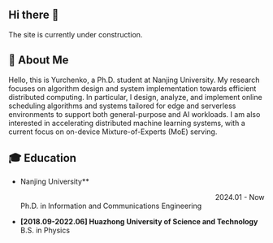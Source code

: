 ## Hi there 👋

The site is currently under construction.

## 🦖 About Me

Hello, this is Yurchenko, a Ph.D. student at Nanjing University.
My research focuses on algorithm design and system implementation towards efficient distributed computing. In particular, I design, analyze, and implement online scheduling algorithms and systems tailored for edge and serverless environments to support both general-purpose and AI workloads. I am also interested in accelerating distributed machine learning systems, with a current focus on on-device Mixture-of-Experts (MoE) serving.

## 🎓 Education
- Nanjing University**
  <div align="right">2024.01 - Now</div>
  Ph.D. in Information and Communications Engineering

- **[2018.09-2022.06] Huazhong University of Science and Technology**  
  B.S. in Physics 
  
<!--
**npnothard/npnothard** is a ✨ _special_ ✨ repository because its `README.md` (this file) appears on your GitHub profile.

Here are some ideas to get you started:

- 🔭 I’m currently working on ...
- 🌱 I’m currently learning ...
- 👯 I’m looking to collaborate on ...
- 🤔 I’m looking for help with ...
- 💬 Ask me about ...
- 📫 How to reach me: ...
- 😄 Pronouns: ...
- ⚡ Fun fact: ...
-->
